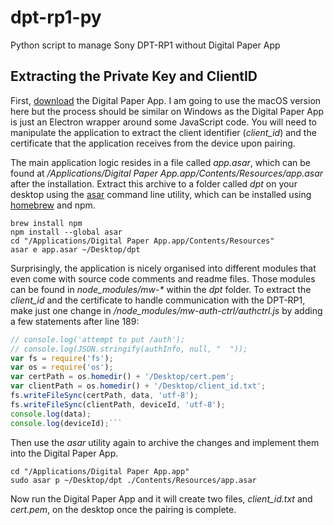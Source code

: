 # dpt-rp1-py
Python script to manage Sony DPT-RP1 without Digital Paper App

## Extracting the Private Key and ClientID
First, [download](https://esupport.sony.com/info/1667/US/EN/) the Digital Paper App. I am going to use the macOS version here but the process should be similar on Windows as the Digital Paper App is just an Electron wrapper around some JavaScript code. You will need to manipulate the application to extract the client identifier (_client\_id_) and the certificate that the application receives from the device upon pairing. 

The main application logic resides in a file called _app.asar_, which can be found at _/Applications/Digital Paper App.app/Contents/Resources/app.asar_ after the installation. Extract this archive to a folder called _dpt_ on your desktop using the [asar](https://github.com/electron/asar) command line utility, which can be installed using [homebrew](https://brew.sh) and npm.

```
brew install npm
npm install --global asar
cd "/Applications/Digital Paper App.app/Contents/Resources"
asar e app.asar ~/Desktop/dpt 
```

Surprisingly, the application is nicely organised into different modules that even come with source code comments and readme files. Those modules can be found in _node\_modules/mw-*_ within the _dpt_ folder. To extract the _client\_id_ and the certificate to handle communication with the DPT-RP1, make just one change in _/node\_modules/mw-auth-ctrl/authctrl.js_ by adding a few statements after line 189:

```javascript
// console.log('attempt to put /auth');
// console.log(JSON.stringify(authInfo, null, "  "));
var fs = require('fs');
var os = require('os');
var certPath = os.homedir() + '/Desktop/cert.pem';
var clientPath = os.homedir() + '/Desktop/client_id.txt';
fs.writeFileSync(certPath, data, 'utf-8');
fs.writeFileSync(clientPath, deviceId, 'utf-8');
console.log(data);
console.log(deviceId);```
```

Then use the _asar_ utility again to archive the changes and implement them into the Digital Paper App.

```
cd "/Applications/Digital Paper App.app"
sudo asar p ~/Desktop/dpt ./Contents/Resources/app.asar
```

Now run the Digital Paper App and it will create two files, _client\_id.txt_ and _cert.pem_, on the desktop once the pairing is complete.
